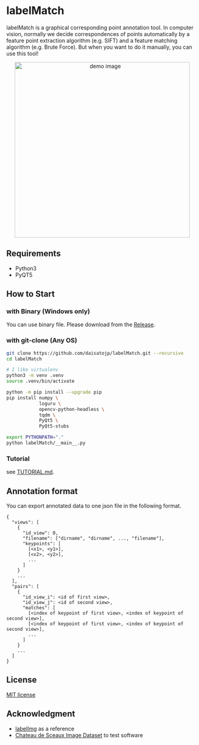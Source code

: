 # labelMatch

 labelMatch is a graphical corresponding point annotation tool. In computer vision, normally we decide correspondences of points automatically by a feature point extraction algorithm (e.g. SIFT) and a feature matching algorithm (e.g. Brute Force). But when you want to do it manually, you can use this tool!

<p align="center"><img src="demo/main_window.jpg" alt="demo image" width="460"></img></p>

## Requirements

* Python3
* PyQT5

## How to Start

### with Binary (Windows only)

You can use binary file. Please download from the [Release](https://github.com/daisatojp/labelMatch/releases).

### with git-clone (Any OS)

```bash
git clone https://github.com/daisatojp/labelMatch.git --recursive
cd labelMatch

# I like virtualenv
python3 -m venv .venv
source .venv/bin/activate

python -m pip install --upgrade pip
pip install numpy \
            loguru \
            opencv-python-headless \
            tqdm \
            PyQt5 \
            PyQt5-stubs

export PYTHONPATH="."
python labelMatch/__main__.py
```

### Tutorial

see [TUTORIAL.md](TUTORIAL.md).

## Annotation format

You can export annotated data to one json file in the following format.

```text
{
  "views": [
    {
      "id_view": 0,
      "filename": ["dirname", "dirname", ..., "filename"],
      "keypoints": [
        [<x1>, <y1>],
        [<x2>, <y2>],
        ...
      ]
    }
    ...
  ],
  "pairs": [
    {
      "id_view_i": <id of first view>,
      "id_view_j": <id of second view>,
      "matches": [
        [<index of keypoint of first view>, <index of keypoint of second view>],
        [<index of keypoint of first view>, <index of keypoint of second view>],
        ...
      ]
    }
    ...
  ]
}
```

## License

[MIT license](LICENSE)

## Acknowledgment

* [labelImg](https://github.com/tzutalin/labelImg) as a reference
* [Chateau de Sceaux Image Dataset](https://github.com/openMVG/ImageDataset_SceauxCastle) to test software
